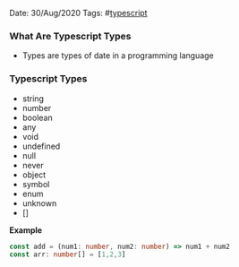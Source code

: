 Date: 30/Aug/2020
Tags: #[typescript](typescript.md)

### What Are Typescript Types
* Types are types of date in a programming language

### Typescript Types
* string
* number
* boolean
* any
* void
* undefined
* null
* never
* object
* symbol
* enum
* unknown
* []

**Example**

```typescript
const add = (num1: number, num2: number) => num1 + num2
const arr: number[] = [1,2,3]
```
